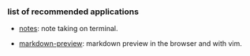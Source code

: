 ### list of recommended applications

- [notes](https://github.com/pimterry/notes): note taking on terminal.

- [markdown-preview](https://github.com/iamcco/markdown-preview.nvim): markdown preview in the browser and with vim.

